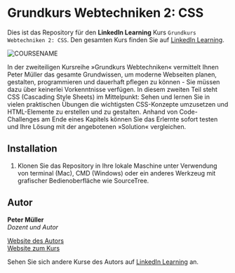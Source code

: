 # Grundkurs Webtechniken 2: CSS

Dies ist das Repository für den **LinkedIn Learning** Kurs `Grundkurs Webtechniken 2: CSS`. Den gesamten Kurs finden Sie auf [LinkedIn Learning][lil-course-url].

![COURSENAME][lil-thumbnail-url] 


In der zweiteiligen Kursreihe »Grundkurs Webtechniken« vermittelt Ihnen Peter Müller das gesamte Grundwissen, um moderne Webseiten planen, gestalten, programmieren und dauerhaft pflegen zu können - Sie müssen dazu über keinerlei Vorkenntnisse verfügen. In diesem zweiten Teil steht CSS (Cascading Style Sheets) im Mittelpunkt: Sehen und lernen Sie in vielen praktischen Übungen die wichtigsten CSS-Konzepte umzusetzen und HTML-Elemente zu erstellen und zu gestalten. Anhand von Code-Challenges am Ende eines Kapitels können Sie das Erlernte sofort testen und Ihre Lösung mit der angebotenen »Solution« vergleichen.


## Installation

1. Klonen Sie das Repository in Ihre lokale Maschine unter Verwendung von terminal (Mac), CMD (Windows) oder ein anderes Werkzeug mit grafischer Bedienoberfläche wie SourceTree.


## Autor    

**Peter Müller**    
_Dozent und Autor_

[Website des Autors](https://pmueller.de/)     
[Website zum Kurs](https://html-und-css.de/videokurs)     

Sehen Sie sich andere Kurse des Autors auf [LinkedIn Learning](https://www.linkedin.com/learning/instructors/peter-m-muller) an.

[0]: # (Replace these placeholder URLs with actual course URLs)
[lil-course-url]: https://www.linkedin.com/learning/grundkurs-webtechniken-2-css
[lil-thumbnail-url]: https://media.licdn.com/dms/image/v2/D4E0DAQF5vboswopn7g/learning-public-crop_675_1200/B4EZb8X6KyHIAo-/0/1747990848538?e=2147483647&v=beta&t=4himwPoMTyZGYd1m3abTmyeU28J2Xcf3RjAg4wvhkP0
